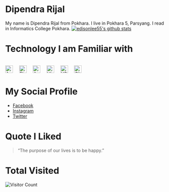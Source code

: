 # Dipendra Rijal
My name is Dipendra Rijal from Pokhara. I live in Pokhara 5, Parsyang. I read in Informatics College Pokhara.
<a href="https://github.com/dipendraRijal"><img src="https://github-readme-stats.vercel.app/api?username=dipendraRijal&hide_border=true&show_icons=true" alt="edisonlee55's github stats"></a>

# Technology I am Familiar with
<br><img alt="Android" title="Android" src="https://user-images.githubusercontent.com/2779957/123782903-7740b200-d8de-11eb-9c76-9671a6fc5903.png" height="24">&nbsp;&nbsp;&nbsp;&nbsp;
<img alt="Flutter" title="Flutter" src="https://user-images.githubusercontent.com/1680157/87443756-49c6ff80-c5cc-11ea-9052-ecd76bb5ce81.png" height="24">&nbsp;&nbsp;&nbsp;&nbsp;
<img alt="Android Studio" title="Android Studio" src="https://user-images.githubusercontent.com/2779957/123782649-38aaf780-d8de-11eb-8bf1-ceed215f2bd0.png" height="24">&nbsp;&nbsp;&nbsp;&nbsp;
<img alt="Visual Studio" title="Visual Studio" src="https://user-images.githubusercontent.com/2779957/123782384-f7b2e300-d8dd-11eb-955e-547582e5fd3f.png" height="24">&nbsp;&nbsp;&nbsp;&nbsp;
<img alt="VS Code" title="VS Code" src="https://user-images.githubusercontent.com/1680157/87443751-492e6900-c5cc-11ea-9854-f82d4d921133.png" height="24">&nbsp;&nbsp;&nbsp;&nbsp;
<img alt="Git" title="Git" src="https://user-images.githubusercontent.com/1680157/87443755-49c6ff80-c5cc-11ea-954a-579f7c72873a.png" height="24">&nbsp;&nbsp;&nbsp;&nbsp;


# My Social Profile 
- [Facebook](https://www.facebook.com/dipendra.rijal1094/) 
- [Instagram](https://www.instagram.com/dpendra_reezal/) 
- [Twitter](https://twitter.com/home)

# Quote I Liked
> “The purpose of our lives is to be happy.”

# Total Visited
![Visitor Count](https://profile-counter.glitch.me/{dipendraRijal}/count.svg)




